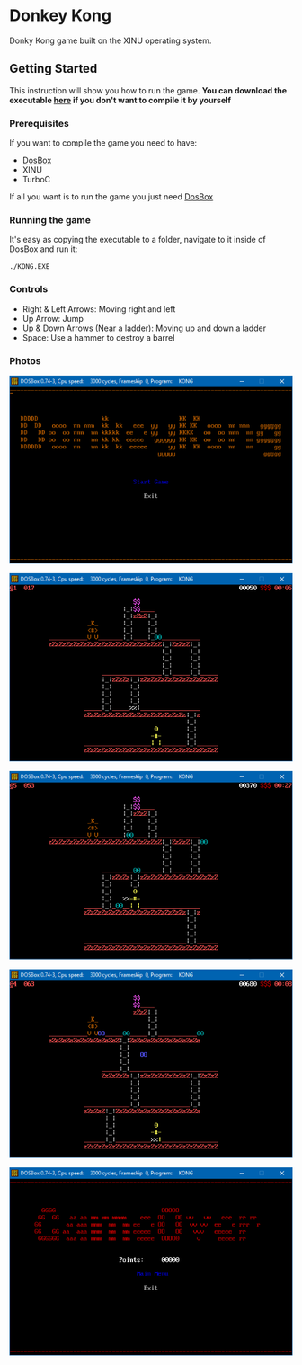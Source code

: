 # Donkey Kong
Donky Kong game built on the XINU operating system.

## Getting Started
This instruction will show you how to run the game.
**You can download the executable [here](https://github.com/AmitMolek/Donky-Kong-XINU/raw/master/other/exe/KONG.EXE) if you don't want to compile it by yourself**

### Prerequisites
If you want to compile the game you need to have:
- [DosBox](https://www.dosbox.com/)
- XINU
- TurboC

If all you want is to run the game you just need [DosBox](https://www.dosbox.com/)

### Running the game
It's easy as copying the executable to a folder, navigate to it inside of DosBox and run it:
```
./KONG.EXE
```

### Controls
- Right & Left Arrows: Moving right and left
- Up Arrow: Jump
- Up & Down Arrows (Near a ladder): Moving up and down a ladder
- Space: Use a hammer to destroy a barrel

### Photos
![Main Menu](other/imgs/menu.png?raw=true)

![Level 1](other/imgs/1.png?raw=true)

![Level 1](other/imgs/2.png?raw=true)

![Level 2](other/imgs/3.png?raw=true)

![Game Over](other/imgs/gameOver.png?raw=true)

